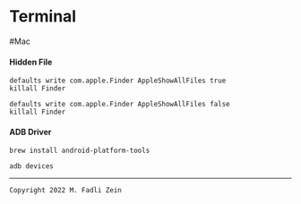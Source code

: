 # Terminal

#Mac

#### Hidden File
```
defaults write com.apple.Finder AppleShowAllFiles true
killall Finder

defaults write com.apple.Finder AppleShowAllFiles false
killall Finder
```

#### ADB Driver
```
brew install android-platform-tools

adb devices
```

---

```
Copyright 2022 M. Fadli Zein
```